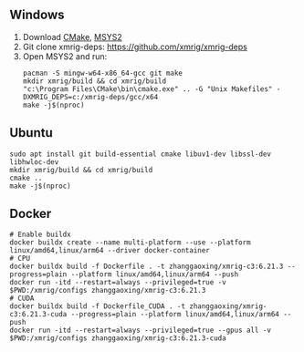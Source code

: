 ## Windows

1. Download [CMake](https://cmake.org/download), [MSYS2](https://www.msys2.org/)
2. Git clone xmrig-deps: https://github.com/xmrig/xmrig-deps
3. Open MSYS2 and run:
    ```shell
    pacman -S mingw-w64-x86_64-gcc git make
    mkdir xmrig/build && cd xmrig/build
    "c:\Program Files\CMake\bin\cmake.exe" .. -G "Unix Makefiles" -DXMRIG_DEPS=c:/xmrig-deps/gcc/x64
    make -j$(nproc)
    ``` 

## Ubuntu

```shell
sudo apt install git build-essential cmake libuv1-dev libssl-dev libhwloc-dev
mkdir xmrig/build && cd xmrig/build
cmake ..
make -j$(nproc)
```

## Docker

```shell
# Enable buildx
docker buildx create --name multi-platform --use --platform linux/amd64,linux/arm64 --driver docker-container
# CPU
docker buildx build -f Dockerfile . -t zhanggaoxing/xmrig-c3:6.21.3 --progress=plain --platform linux/amd64,linux/arm64 --push
docker run -itd --restart=always --privileged=true -v $PWD:/xmrig/configs zhanggaoxing/xmrig-c3:6.21.3
# CUDA
docker buildx build -f Dockerfile_CUDA . -t zhanggaoxing/xmrig-c3:6.21.3-cuda --progress=plain --platform linux/amd64,linux/arm64 --push
docker run -itd --restart=always --privileged=true --gpus all -v $PWD:/xmrig/configs zhanggaoxing/xmrig-c3:6.21.3-cuda
```
